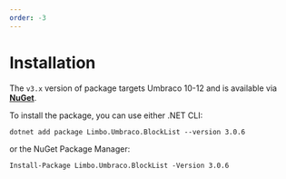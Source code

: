 ```yaml
---
order: -3
---
```


# Installation

The `v3.x` version of package targets Umbraco 10-12 and is available via [**NuGet**][NuGetPackage].

To install the package, you can use either .NET CLI:

```
dotnet add package Limbo.Umbraco.BlockList --version 3.0.6
```

or the NuGet Package Manager:

```
Install-Package Limbo.Umbraco.BlockList -Version 3.0.6
```

[NuGetPackage]: https://www.nuget.org/packages/Limbo.Umbraco.BlockList